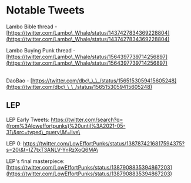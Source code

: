 # Notable Tweets



Lambo Bible thread - [https://twitter.com/Lambo\_Whale/status/1437427834369228804](https://twitter.com/Lambo\_Whale/status/1437427834369228804)

Lambo Buying Punk thread - [https://twitter.com/Lambo\_Whale/status/1564397739714256897](https://twitter.com/Lambo\_Whale/status/1564397739714256897)

\
DaoBao - [https://twitter.com/dbc\_\_\_/status/1565153059415605248](https://twitter.com/dbc\_\_\_/status/1565153059415605248)



## LEP

LEP Early Tweets: [https://twitter.com/search?q=(from%3Aloweffortpunks)%20until%3A2021-05-31\&src=typed\_query\&f=live\
](https://twitter.com/search?q=\(from%3Aloweffortpunks\)%20until%3A2021-05-31\&src=typed\_query\&f=live)

LEP 0: [https://twitter.com/LowEffortPunks/status/1387874216817594375?s=20\&t=IZ7txT3ANLV-YnRzXoQ6MA\
](https://twitter.com/LowEffortPunks/status/1387874216817594375?s=20\&t=IZ7txT3ANLV-YnRzXoQ6MA)

LEP's final masterpiece: [https://twitter.com/LowEffortPunks/status/1387908835394867203](https://twitter.com/LowEffortPunks/status/1387908835394867203)
